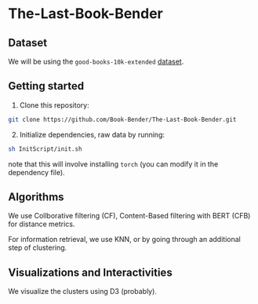 # The-Last-Book-Bender

## Dataset

We will be using the `good-books-10k-extended` [dataset](https://github.com/malcolmosh/goodbooks-10k-extended).

## Getting started

1. Clone this repository:

```bash
git clone https://github.com/Book-Bender/The-Last-Book-Bender.git
```

2. Initialize dependencies, raw data by running:

```bash
sh InitScript/init.sh
```

note that this will involve installing `torch` (you can modify it in the dependency file).

## Algorithms

We use Collborative filtering (CF), Content-Based filtering with BERT (CFB) for distance metrics.

For information retrieval, we use KNN, or by going through an additional step of clustering.

## Visualizations and Interactivities

We visualize the clusters using D3 (probably).

